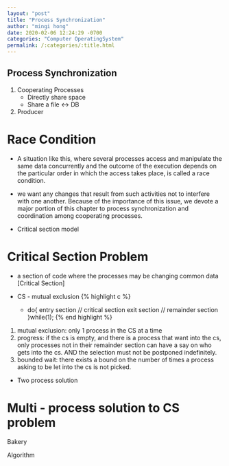 ```yaml
---
layout: "post"
title: "Process Synchronization"
author: "mingi hong"
date: 2020-02-06 12:24:29 -0700
categories: "Computer OperatingSystem"
permalink: /:categories/:title.html
---
```


## Process Synchronization

1. Cooperating Processes
    - Directly share space
    - Share a file <-> DB
2. Producer

# Race Condition
- A situation like this, where several processes access and manipulate the same data concurrently and the outcome of the execution depends on the particular order in which the access takes place, is called a race condition.

- we want any changes that result from such activities not to interfere with one another. Because of the importance of this issue, we devote a major portion of this chapter to process synchronization and coordination among cooperating processes.

- Critical section model

# Critical Section Problem

- a section of code where the processes may be changing common data [Critical Section]

- CS - mutual exclusion 
{% highlight c %}
    - do{ entry section
            // critical section
          exit section
            // remainder section
    }while(1);
{% end highlight %}

1. mutual exclusion: only 1 process in the CS at a time
2. progress: if the cs is empty, and there is a process that want into the cs, only processes not in their remainder section can have a say on who gets into the cs. AND the selection must not be postponed indefinitely. 
3. bounded wait: there exists a bound on the number of times a process asking to be let into the cs is not picked.

- Two process solution

# Multi - process solution to CS problem

Bakery

Algorithm

